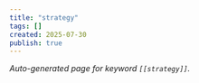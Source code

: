 ```yaml
---
title: "strategy"
tags: []
created: 2025-07-30
publish: true
---
```


_Auto-generated page for keyword `[[strategy]]`._
